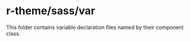 # r-theme/sass/var

This folder contains variable declaration files named by their component class.
